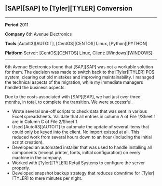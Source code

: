 ## [SAP][SAP] to [Tyler][TYLER] Conversion

------------ -------------------------------------------------------------------------------------------
**Period**   2011

**Company**  6th Avenue Electronics

**Tools**    [AutoIt3][AUTOIT], [CentOS][CENTOS] Linux, [Python][PYTHON]

**Platform** Server: [CentOS][CENTOS] Linux, Client: [Windows][WINDOWS]
------------ -------------------------------------------------------------------------------------------

6th Avenue Electronics found that [SAP][SAP] was not a workable solution for them. The decision was made to switch back to the [Tyler][TYLER] POS system, clearing out old mistakes and improving maintainability. I managed the technical aspects of the migration, while my immediate managers handled the business aspects.

Due to the costs associated with [SAP][SAP], we had just over three months, in total, to complete the transition. We were successful.

* Wrote several one-off scripts to check data that was sent in various Excel spreadsheets. Validate that all entries in column A of File 1/Sheet 1 are in Column C of File 2/Sheet 1.
* Used [AutoIt3][AUTOIT] to automate the update of several items that could only be keyed into the client. No import existed at all. This reduced work from several hours down to an hour (including the initial script creation).
* Developed an automated installer that was used to handle installing all components (receipt printer, fonts, initial configuration) on every machine in the company.
* Worked with [Tyler][TYLER] Retail Systems to configure the server properly.
* Developed snapshot backup strategy that reduces downtime for [Tyler][TYLER] to mere minutes per night.
